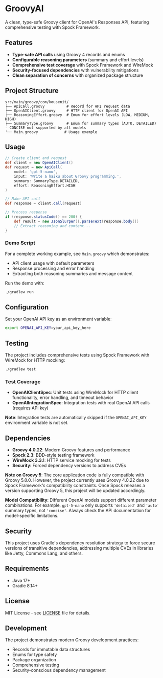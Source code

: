 # GroovyAI

A clean, type-safe Groovy client for OpenAI's Responses API, featuring comprehensive testing with Spock Framework.

## Features

- **Type-safe API calls** using Groovy 4 records and enums
- **Configurable reasoning parameters** (summary and effort levels)
- **Comprehensive test coverage** with Spock Framework and WireMock
- **Security-focused dependencies** with vulnerability mitigations
- **Clean separation of concerns** with organized package structure

## Project Structure

```
src/main/groovy/com/kousenit/
├── ApiCall.groovy          # Record for API request data
├── OpenAIClient.groovy     # HTTP client for OpenAI API
├── ReasoningEffort.groovy  # Enum for effort levels (LOW, MEDIUM, HIGH)
├── SummaryType.groovy      # Enum for summary types (AUTO, DETAILED) - CONCISE not supported by all models
└── Main.groovy            # Usage example
```

## Usage

```groovy
// Create client and request
def client = new OpenAIClient()
def request = new ApiCall(
    model: 'gpt-5-nano',
    input: 'Write a haiku about Groovy programming.',
    summary: SummaryType.DETAILED,
    effort: ReasoningEffort.HIGH
)

// Make API call
def response = client.call(request)

// Process response
if (response.statusCode() == 200) {
    def result = new JsonSlurper().parseText(response.body())
    // Extract reasoning and content...
}
```

### Demo Script

For a complete working example, see `Main.groovy` which demonstrates:
- API client usage with default parameters
- Response processing and error handling
- Extracting both reasoning summaries and message content

Run the demo with:
```bash
./gradlew run
```

## Configuration

Set your OpenAI API key as an environment variable:
```bash
export OPENAI_API_KEY=your_api_key_here
```

## Testing

The project includes comprehensive tests using Spock Framework with WireMock for HTTP mocking:

```bash
./gradlew test
```

### Test Coverage

- **OpenAIClientSpec**: Unit tests using WireMock for HTTP client functionality, error handling, and timeout behavior
- **OpenAIIntegrationSpec**: Integration tests with real OpenAI API calls (requires API key)

**Note**: Integration tests are automatically skipped if the `OPENAI_API_KEY` environment variable is not set.

## Dependencies

- **Groovy 4.0.22**: Modern Groovy features and performance
- **Spock 2.3**: BDD-style testing framework
- **WireMock 3.3.1**: HTTP service mocking for tests
- **Security**: Forced dependency versions to address CVEs

**Note on Groovy 5**: The core application code is fully compatible with Groovy 5.0.0. However, the project currently uses Groovy 4.0.22 due to Spock Framework's compatibility constraints. Once Spock releases a version supporting Groovy 5, this project will be updated accordingly.

**Model Compatibility**: Different OpenAI models support different parameter combinations. For example, `gpt-5-nano` only supports `'detailed'` and `'auto'` summary types, not `'concise'`. Always check the API documentation for model-specific limitations.

## Security

This project uses Gradle's dependency resolution strategy to force secure versions of transitive dependencies, addressing multiple CVEs in libraries like Jetty, Commons Lang, and others.

## Requirements

- Java 17+
- Gradle 8.14+

## License

MIT License - see [LICENSE](LICENSE) file for details.

## Development

The project demonstrates modern Groovy development practices:
- Records for immutable data structures
- Enums for type safety
- Package organization
- Comprehensive testing
- Security-conscious dependency management